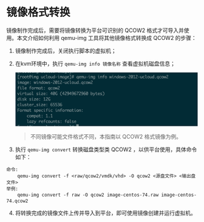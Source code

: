 # 镜像格式转换

镜像制作完成后，需要将镜像转换为平台可识别的  QCOW2 格式才可导入并使用。本文介绍如何利用 qemu-img 工具将其他镜像格式转换成 QCOW2 的步骤：

1. 镜像制作完成后，关闭执行脚本的虚拟机；

2. 在kvm环境中，执行 `qemu-img info 镜像名称` 查看虚拟机磁盘信息；

   ![image](../images/customimage/customize_03.png)

   > 不同镜像可能文件格式不同，本指南以 QCOW2 格式镜像为例。

3. 执行 `qemu-img convert` 转换磁盘类型类 QCOW2 ，以供平台使用，具体命令如下：    

```
命令:
    qemu-img convert -f <raw/qcow2/vmdk/vhd> -O qcow2 <源盘文件> <输出盘文件>
举例:
    qemu-img convert -f raw -O qcow2 image-centos-74.raw image-centos-74.qcow2
```

4. 将转换完成的镜像文件上传并导入到平台，即可使用镜像创建并运行虚拟机。